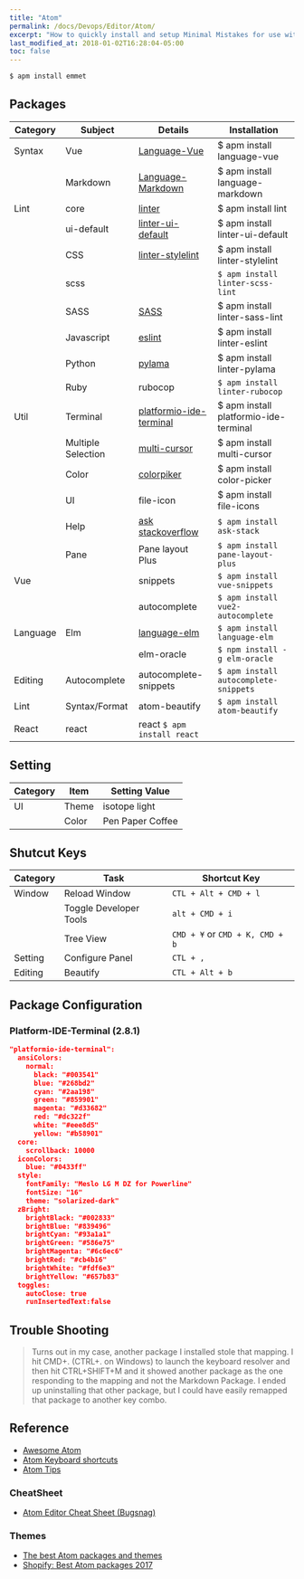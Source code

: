 ```yaml
---
title: "Atom"
permalink: /docs/Devops/Editor/Atom/
excerpt: "How to quickly install and setup Minimal Mistakes for use with GitHub Pages."
last_modified_at: 2018-01-02T16:28:04-05:00
toc: false
---
```


```bash
$ apm install emmet
```

## Packages

| Category | Subject            | Details                                                                     | Installation                          |
| -------- | ------------------ | --------------------------------------------------------------------------- | ------------------------------------- |
| Syntax   | Vue                | [Language-Vue](https://atom.io/packages/language-vue)                       | $ apm install language-vue            |
|          | Markdown           | [Language-Markdown](https://atom.io/packages/language-markdown)             | $ apm install language-markdown       |
| Lint     | core               | [linter](https://atom.io/packages/linter)                                   | $ apm install lint                    |
|          | ui-default         | [linter-ui-default](https://atom.io/packages/linter-ui-default)             | $ apm install linter-ui-default       |
|          | CSS                | [linter-stylelint](https://atom.io/packages/linter-stylelint)               | $ apm install linter-stylelint        |
|          | scss               |                                                                             | `$ apm install linter-scss-lint`      |
|          | SASS               | [SASS](https://atom.io/packages/linter-sass-lint)                           | $ apm install linter-sass-lint        |
|          | Javascript         | [eslint](https://atom.io/packages/linter-eslint)                            | $ apm install linter-eslint           |
|          | Python             | [pylama](https://atom.io/packages/linter-pylama)                            | $ apm install linter-pylama           |
|          | Ruby               | rubocop                                                                     | `$ apm install linter-rubocop`        |
| Util     | Terminal           | [platformio-ide-terminal](https://atom.io/packages/platformio-ide-terminal) | $ apm install platformio-ide-terminal |
|          | Multiple Selection | [multi-cursor](https://atom.io/packages/multi-cursor)                       | $ apm install multi-cursor            |
|          | Color              | [colorpiker](https://atom.io/packages/color-picker)                         | $ apm install color-picker            |
|          | UI                 | file-icon                                                                   | $ apm install file-icons              |
|          | Help               | [ask stackoverflow](https://atom.io/packages/ask-stack)                     | `$ apm install ask-stack`             |
|          | Pane               | Pane layout Plus                                                            | `$ apm install pane-layout-plus`      |
| Vue      |                    | snippets                                                                    | `$ apm install vue-snippets`          |
|          |                    | autocomplete                                                                | `$ apm install vue2-autocomplete`     |
| Language | Elm                | [language-elm](https://atom.io/packages/language-elm)                       | `$ apm install language-elm`          |
|          |                    | elm-oracle                                                                  | `$ npm install -g elm-oracle`         |
| Editing  | Autocomplete       | autocomplete-snippets                                                       | `$ apm install autocomplete-snippets` |
| Lint     | Syntax/Format      | atom-beautify                                                               | `$ apm install atom-beautify`         |
|React | react| react `$ apm install react`|

## Setting

| Category | Item  | Setting Value    |
| -------- | ----- | ---------------- |
| UI       | Theme | isotope light    |
|          | Color | Pen Paper Coffee |

## Shutcut Keys

| Category | Task                   | Shortcut Key                    |
| -------- | ---------------------- | ------------------------------- |
| Window   | Reload Window          | `CTL + Alt + CMD + l`           |
|          | Toggle Developer Tools | `alt + CMD + i`                 |
|          | Tree View              | `CMD + ¥` or `CMD + K, CMD + b` |
| Setting  | Configure Panel        | `CTL + ,`                       |
| Editing  | Beautify               | `CTL + Alt + b`                 |

## Package Configuration

### Platform-IDE-Terminal (2.8.1)

```json
"platformio-ide-terminal":
  ansiColors:
    normal:
      black: "#003541"
      blue: "#268bd2"
      cyan: "#2aa198"
      green: "#859901"
      magenta: "#d33682"
      red: "#dc322f"
      white: "#eee8d5"
      yellow: "#b58901"
  core:
    scrollback: 10000
  iconColors:
    blue: "#0433ff"
  style:
    fontFamily: "Meslo LG M DZ for Powerline"
    fontSize: "16"
    theme: "solarized-dark"
  zBright:
    brightBlack: "#002833"
    brightBlue: "#839496"
    brightCyan: "#93a1a1"
    brightGreen: "#586e75"
    brightMagenta: "#6c6ec6"
    brightRed: "#cb4b16"
    brightWhite: "#fdf6e3"
    brightYellow: "#657b83"
  toggles:
    autoClose: true
    runInsertedText:false
```

## Trouble Shooting

> Turns out in my case, another package I installed stole that mapping. I hit CMD+. (CTRL+. on Windows) to launch the keyboard resolver and then hit CTRL+SHIFT+M and it showed another package as the one responding to the mapping and not the Markdown Package. I ended up uninstalling that other package, but I could have easily remapped that package to another key combo.

## Reference

-   [Awesome Atom](https://github.com/mehcode/awesome-atom)
-   [Atom Keyboard shortcuts](https://github.com/nwinkler/atom-keyboard-shortcuts)
-   [Atom Tips](https://www.sitepoint.com/12-favorite-atom-tips-and-shortcuts-to-improve-your-workflow/)

### CheatSheet

-   [Atom Editor Cheat Sheet (Bugsnag)](https://blog.bugsnag.com/atom-editor-cheat-sheet/)

### Themes

-   [The best Atom packages and themes](https://medium.com/@Dannypaton/the-best-packages-and-themes-for-atom-fee4860a7955)
-   [Shopify: Best Atom packages 2017](https://www.shopify.com/partners/blog/best-atom-packages-2017)

